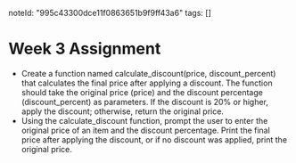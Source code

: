 
noteId: "995c43300dce11f0863651b9f9ff43a6"
tags: []

# Week 3 Assignment
- Create a function named calculate_discount(price, discount_percent) that calculates the final price after applying a discount. The function      should take the original price (price) and the discount percentage (discount_percent) as parameters. If the discount is 20% or higher, apply the discount; otherwise, return the original price.
- Using the calculate_discount function, prompt the user to enter the original price of an item and the discount percentage. Print the final price after applying the discount, or if no discount was applied, print the original price.

